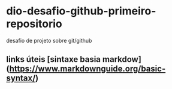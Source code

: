 # dio-desafio-github-primeiro-repositorio
desafio de projeto sobre git/github
## links  úteis                                                                                                                                                           [sintaxe basia markdow] (https://www.markdownguide.org/basic-syntax/)                                                                                                                                                    
